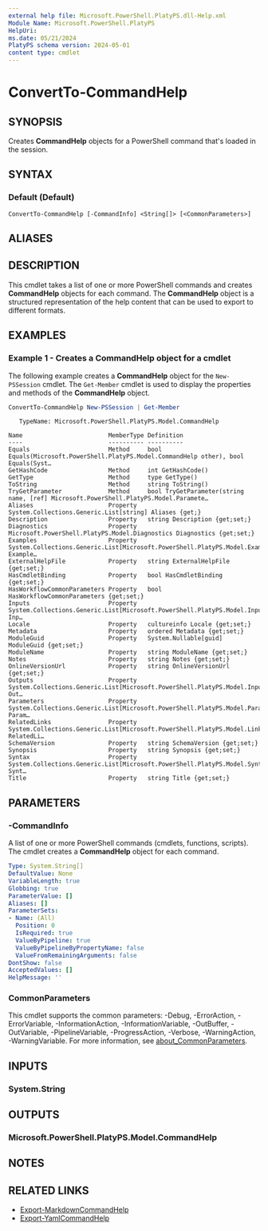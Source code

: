```yaml
---
external help file: Microsoft.PowerShell.PlatyPS.dll-Help.xml
Module Name: Microsoft.PowerShell.PlatyPS
HelpUri:
ms.date: 05/21/2024
PlatyPS schema version: 2024-05-01
content type: cmdlet
---
```


# ConvertTo-CommandHelp

## SYNOPSIS

Creates **CommandHelp** objects for a PowerShell command that's loaded in the session.

## SYNTAX

### Default (Default)

```
ConvertTo-CommandHelp [-CommandInfo] <String[]> [<CommonParameters>]
```

## ALIASES

## DESCRIPTION

This cmdlet takes a list of one or more PowerShell commands and creates **CommandHelp** objects for
each command. The **CommandHelp** object is a structured representation of the help content that can
be used to export to different formats.

## EXAMPLES

### Example 1 - Creates a **CommandHelp** object for a cmdlet

The following example creates a **CommandHelp** object for the `New-PSSession` cmdlet. The
`Get-Member` cmdlet is used to display the properties and methods of the **CommandHelp** object.

```powershell
ConvertTo-CommandHelp New-PSSession | Get-Member
```

```Output
   TypeName: Microsoft.PowerShell.PlatyPS.Model.CommandHelp

Name                        MemberType Definition
----                        ---------- ----------
Equals                      Method     bool Equals(Microsoft.PowerShell.PlatyPS.Model.CommandHelp other), bool Equals(Syst…
GetHashCode                 Method     int GetHashCode()
GetType                     Method     type GetType()
ToString                    Method     string ToString()
TryGetParameter             Method     bool TryGetParameter(string name, [ref] Microsoft.PowerShell.PlatyPS.Model.Paramete…
Aliases                     Property   System.Collections.Generic.List[string] Aliases {get;}
Description                 Property   string Description {get;set;}
Diagnostics                 Property   Microsoft.PowerShell.PlatyPS.Model.Diagnostics Diagnostics {get;set;}
Examples                    Property   System.Collections.Generic.List[Microsoft.PowerShell.PlatyPS.Model.Example] Example…
ExternalHelpFile            Property   string ExternalHelpFile {get;set;}
HasCmdletBinding            Property   bool HasCmdletBinding {get;set;}
HasWorkflowCommonParameters Property   bool HasWorkflowCommonParameters {get;set;}
Inputs                      Property   System.Collections.Generic.List[Microsoft.PowerShell.PlatyPS.Model.InputOutput] Inp…
Locale                      Property   cultureinfo Locale {get;set;}
Metadata                    Property   ordered Metadata {get;set;}
ModuleGuid                  Property   System.Nullable[guid] ModuleGuid {get;set;}
ModuleName                  Property   string ModuleName {get;set;}
Notes                       Property   string Notes {get;set;}
OnlineVersionUrl            Property   string OnlineVersionUrl {get;set;}
Outputs                     Property   System.Collections.Generic.List[Microsoft.PowerShell.PlatyPS.Model.InputOutput] Out…
Parameters                  Property   System.Collections.Generic.List[Microsoft.PowerShell.PlatyPS.Model.Parameter] Param…
RelatedLinks                Property   System.Collections.Generic.List[Microsoft.PowerShell.PlatyPS.Model.Links] RelatedLi…
SchemaVersion               Property   string SchemaVersion {get;set;}
Synopsis                    Property   string Synopsis {get;set;}
Syntax                      Property   System.Collections.Generic.List[Microsoft.PowerShell.PlatyPS.Model.SyntaxItem] Synt…
Title                       Property   string Title {get;set;}
```

## PARAMETERS

### -CommandInfo

A list of one or more PowerShell commands (cmdlets, functions, scripts). The cmdlet creates a
**CommandHelp** object for each command.

```yaml
Type: System.String[]
DefaultValue: None
VariableLength: true
Globbing: true
ParameterValue: []
Aliases: []
ParameterSets:
- Name: (All)
  Position: 0
  IsRequired: true
  ValueByPipeline: true
  ValueByPipelineByPropertyName: false
  ValueFromRemainingArguments: false
DontShow: false
AcceptedValues: []
HelpMessage: ''
```

### CommonParameters

This cmdlet supports the common parameters: -Debug, -ErrorAction, -ErrorVariable,
-InformationAction, -InformationVariable, -OutBuffer, -OutVariable, -PipelineVariable,
-ProgressAction, -Verbose, -WarningAction, -WarningVariable. For more information, see
[about_CommonParameters](https://go.microsoft.com/fwlink/?LinkID=113216).

## INPUTS

### System.String

## OUTPUTS

### Microsoft.PowerShell.PlatyPS.Model.CommandHelp

## NOTES

## RELATED LINKS

- [Export-MarkdownCommandHelp](Export-MarkdownCommandHelp.md)
- [Export-YamlCommandHelp](Export-YamlCommandHelp.md)
